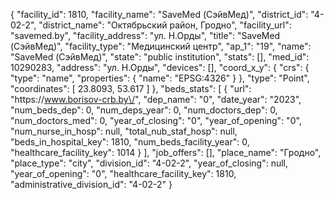 {
    "facility_id": 1810,
    "facility_name": "SaveMed (СэйвМед)",
    "district_id": "4-02-2",
    "district_name": "Октябрьский район, Гродно",
    "facility_url": "savemed.by",
    "facility_address": "ул. Н.Орды",
    "title": "SaveMed (СэйвМед)",
    "facility_type": "Медицинский центр",
    "ap_1": "19",
    "name": "SaveMed (СэйвМед)",
    "state": "public institution",
    "stats": [],
    "med_id": 10290283,
    "address": "ул. Н.Орды",
    "devices": [],
    "coord_x_y": {
        "crs": {
            "type": "name",
            "properties": {
                "name": "EPSG:4326"
            }
        },
        "type": "Point",
        "coordinates": [
            23.8093,
            53.617
        ]
    },
    "beds_stats": [
        {
            "url": "https:\/\/www.borisov-crb.by\/",
            "dep_name": "0",
            "date_year": "2023",
            "num_beds_dep": 0,
            "num_deps_year": 0,
            "num_doctors_dep": 0,
            "num_doctors_med": 0,
            "year_of_closing": "0",
            "year_of_opening": "0",
            "num_nurse_in_hosp": null,
            "total_nub_staf_hosp": null,
            "beds_in_hospital_key": 1810,
            "num_beds_facility_year": 0,
            "healthcare_facility_key": 1014
        }
    ],
    "job_offers": [],
    "place_name": "Гродно",
    "place_type": "city",
    "division_id": "4-02-2",
    "year_of_closing": null,
    "year_of_opening": "0",
    "healthcare_facility_key": 1810,
    "administrative_division_id": "4-02-2"
}